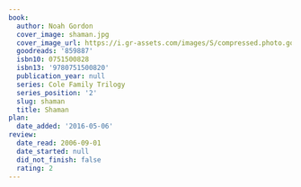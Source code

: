 ```yaml
---
book:
  author: Noah Gordon
  cover_image: shaman.jpg
  cover_image_url: https://i.gr-assets.com/images/S/compressed.photo.goodreads.com/books/1440903876l/859887._SY475_.jpg
  goodreads: '859887'
  isbn10: 0751500828
  isbn13: '9780751500820'
  publication_year: null
  series: Cole Family Trilogy
  series_position: '2'
  slug: shaman
  title: Shaman
plan:
  date_added: '2016-05-06'
review:
  date_read: 2006-09-01
  date_started: null
  did_not_finish: false
  rating: 2
---
```

